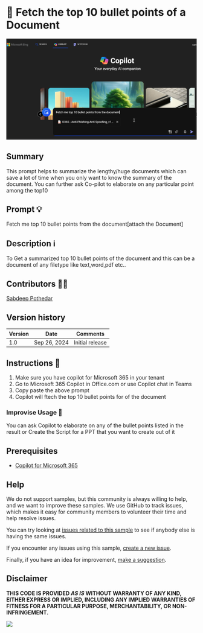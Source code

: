 # 🚀 Fetch the top 10 bullet points of a Document

![CoPilot with prompt to fetch the top 10 bullet points of document](./assets/prompt.png)



## Summary

This prompt helps to summarize the lengthy/huge documents which can save a lot of time when you only want to know the summary of the document. You can further ask Co-pilot to elaborate on any particular point among the top10

## Prompt 💡

Fetch me top 10 bullet points from the document[attach the Document]


## Description ℹ️

To Get a summarized top 10 bullet points of the document and this can be a document of any filetype like text,word,pdf etc.. 


## Contributors 👨‍💻

[Sabdeep Pothedar](https://github.com/SandeepPothedar)

## Version history

Version|Date|Comments
-------|----|--------
1.0|Sep 26, 2024|Initial release


## Instructions 📝


1. Make sure you have copilot for Microsoft 365 in your tenant
3. Go to Microsoft 365 Copilot in Office.com or use Copilot chat in Teams
4. Copy paste the above prompt
5. Copilot will ftech the top 10 bullet points for of the document


### Improvise Usage 🚀
You can ask Copilot to elaborate on any of the bullet points listed in the result or Create the Script for a PPT that you want to create out of it


## Prerequisites

* [Copilot for Microsoft 365](https://developer.microsoft.com/microsoft-365/dev-program)

## Help

We do not support samples, but this community is always willing to help, and we want to improve these samples. We use GitHub to track issues, which makes it easy for  community members to volunteer their time and help resolve issues.

You can try looking at [issues related to this sample](https://github.com/pnp/copilot-prompts/issues?q=label%3A%22sample%3A%20YOUR-SAMPLE-NAME%22) to see if anybody else is having the same issues.

If you encounter any issues using this sample, [create a new issue](https://github.com/pnp/copilot-prompts/issues/new).

Finally, if you have an idea for improvement, [make a suggestion](https://github.com/pnp/copilot-prompts/issues/new).

## Disclaimer

**THIS CODE IS PROVIDED *AS IS* WITHOUT WARRANTY OF ANY KIND, EITHER EXPRESS OR IMPLIED, INCLUDING ANY IMPLIED WARRANTIES OF FITNESS FOR A PARTICULAR PURPOSE, MERCHANTABILITY, OR NON-INFRINGEMENT.**

![](https://m365-visitor-stats.azurewebsites.net/SamplesGallery/copilotprompts-m365-top10_bullet_points_in_document)
